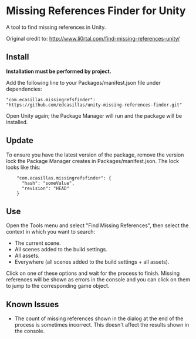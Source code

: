 # Missing References Finder for Unity
A tool to find missing references in Unity.

Original credit to: http://www.li0rtal.com/find-missing-references-unity/

## Install ##

**Installation must be performed by project.**

Add the following line to your Packages/manifest.json file under dependencies:

    "com.ecasillas.missingrefsfinder": "https://github.com/edcasillas/unity-missing-references-finder.git"
    
Open Unity again; the Package Manager will run and the package will be installed.

## Update ##

To ensure you have the latest version of the package, remove the version lock the Package Manager creates in Packages/manifest.json. The lock looks like this:

```
    "com.ecasillas.missingrefsfinder": {
      "hash": "someValue",
      "revision": "HEAD"
    }
```

## Use ##

Open the Tools menu and select "Find Missing References", then select the context in which you want to search:
- The current scene.
- All scenes added to the build settings.
- All assets.
- Everywhere (all scenes added to the build settings + all assets).

Click on one of these options and wait for the process to finish. Missing references will be shown as errors in the console and you can click on them to jump to the corresponding game object.

## Known Issues ##
- The count of missing references shown in the dialog at the end of the process is sometimes incorrect. This doesn't affect the results shown in the console.
